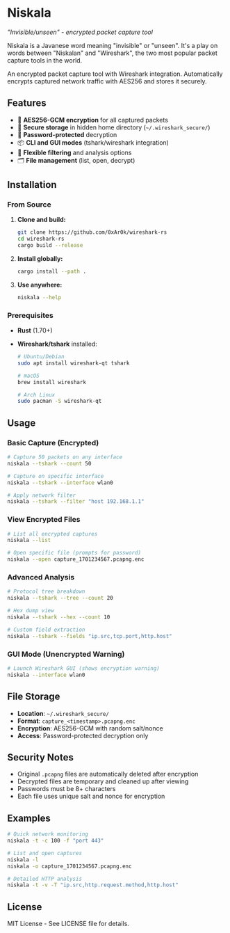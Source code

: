 # Niskala

_"Invisible/unseen" - encrypted packet capture tool_

Niskala is a Javanese word meaning "invisible" or "unseen". It's a play on words between "Niskalan" and "Wireshark", the two most popular packet capture tools in the world.

An encrypted packet capture tool with Wireshark integration. Automatically encrypts captured network traffic with AES256 and stores it securely.

## Features

- 🔐 **AES256-GCM encryption** for all captured packets
- 📁 **Secure storage** in hidden home directory (`~/.wireshark_secure/`)
- 🔑 **Password-protected** decryption
- 📦 **CLI and GUI modes** (tshark/wireshark integration)
- 🎯 **Flexible filtering** and analysis options
- 🗂️ **File management** (list, open, decrypt)

## Installation

### From Source

1. **Clone and build:**

   ```bash
   git clone https://github.com/0xAr0k/wireshark-rs
   cd wireshark-rs
   cargo build --release
   ```

2. **Install globally:**

   ```bash
   cargo install --path .
   ```

3. **Use anywhere:**
   ```bash
   niskala --help
   ```

### Prerequisites

- **Rust** (1.70+)
- **Wireshark/tshark** installed:

  ```bash
  # Ubuntu/Debian
  sudo apt install wireshark-qt tshark

  # macOS
  brew install wireshark

  # Arch Linux
  sudo pacman -S wireshark-qt
  ```

## Usage

### Basic Capture (Encrypted)

```bash
# Capture 50 packets on any interface
niskala --tshark --count 50

# Capture on specific interface
niskala --tshark --interface wlan0

# Apply network filter
niskala --tshark --filter "host 192.168.1.1"
```

### View Encrypted Files

```bash
# List all encrypted captures
niskala --list

# Open specific file (prompts for password)
niskala --open capture_1701234567.pcapng.enc
```

### Advanced Analysis

```bash
# Protocol tree breakdown
niskala --tshark --tree --count 20

# Hex dump view
niskala --tshark --hex --count 10

# Custom field extraction
niskala --tshark --fields "ip.src,tcp.port,http.host"
```

### GUI Mode (Unencrypted Warning)

```bash
# Launch Wireshark GUI (shows encryption warning)
niskala --interface wlan0
```

## File Storage

- **Location**: `~/.wireshark_secure/`
- **Format**: `capture_<timestamp>.pcapng.enc`
- **Encryption**: AES256-GCM with random salt/nonce
- **Access**: Password-protected decryption only

## Security Notes

- Original `.pcapng` files are automatically deleted after encryption
- Decrypted files are temporary and cleaned up after viewing
- Passwords must be 8+ characters
- Each file uses unique salt and nonce for encryption

## Examples

```bash
# Quick network monitoring
niskala -t -c 100 -f "port 443"

# List and open captures
niskala -l
niskala -o capture_1701234567.pcapng.enc

# Detailed HTTP analysis
niskala -t -v -T "ip.src,http.request.method,http.host"
```

## License

MIT License - See LICENSE file for details.
